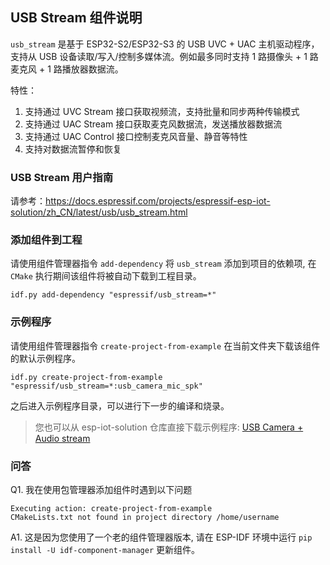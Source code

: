 ## USB Stream 组件说明

``usb_stream`` 是基于 ESP32-S2/ESP32-S3 的 USB UVC + UAC 主机驱动程序，支持从 USB 设备读取/写入/控制多媒体流。例如最多同时支持 1 路摄像头 + 1 路麦克风 + 1 路播放器数据流。

特性：

1. 支持通过 UVC Stream 接口获取视频流，支持批量和同步两种传输模式
2. 支持通过 UAC Stream 接口获取麦克风数据流，发送播放器数据流
3. 支持通过 UAC Control 接口控制麦克风音量、静音等特性
4. 支持对数据流暂停和恢复

### USB Stream 用户指南

请参考：https://docs.espressif.com/projects/espressif-esp-iot-solution/zh_CN/latest/usb/usb_stream.html

### 添加组件到工程

请使用组件管理器指令 `add-dependency` 将 `usb_stream` 添加到项目的依赖项, 在 `CMake` 执行期间该组件将被自动下载到工程目录。

```
idf.py add-dependency "espressif/usb_stream=*"
```

### 示例程序

请使用组件管理器指令 `create-project-from-example` 在当前文件夹下载该组件的默认示例程序。

```
idf.py create-project-from-example "espressif/usb_stream=*:usb_camera_mic_spk"
```

之后进入示例程序目录，可以进行下一步的编译和烧录。

> 您也可以从 esp-iot-solution 仓库直接下载示例程序: [USB Camera + Audio stream](https://github.com/espressif/esp-iot-solution/tree/master/examples/usb/host/usb_camera_mic_spk)


### 问答

Q1. 我在使用包管理器添加组件时遇到以下问题

```
Executing action: create-project-from-example
CMakeLists.txt not found in project directory /home/username
```

A1. 这是因为您使用了一个老的组件管理器版本, 请在 ESP-IDF 环境中运行 `pip install -U idf-component-manager` 更新组件。